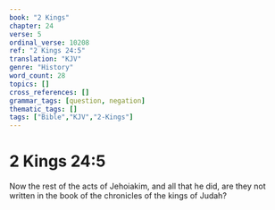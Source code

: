 ```yaml
---
book: "2 Kings"
chapter: 24
verse: 5
ordinal_verse: 10208
ref: "2 Kings 24:5"
translation: "KJV"
genre: "History"
word_count: 28
topics: []
cross_references: []
grammar_tags: [question, negation]
thematic_tags: []
tags: ["Bible","KJV","2-Kings"]
---
```


# 2 Kings 24:5

Now the rest of the acts of Jehoiakim, and all that he did, are they not written in the book of the chronicles of the kings of Judah?
